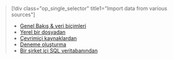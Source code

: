 > [!div class="op_single_selector" title1="Import data from various sources"]
> * [Genel Bakış & veri biçimleri](../articles/machine-learning/studio/import-data.md)
> * [Yerel bir dosyadan](../articles/machine-learning/studio/import-data-from-local-file.md)
> * [Çevrimiçi kaynaklardan](../articles/machine-learning/studio/import-data-from-online-sources.md)
> * [Deneme oluşturma](../articles/machine-learning/studio/import-data-from-an-experiment.md)
> * [Bir şirket içi SQL veritabanından](../articles/machine-learning/studio/use-data-from-an-on-premises-sql-server.md)
>  

